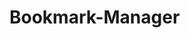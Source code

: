 # Bookmark-Manager
<!-- as a person, I want to see a list of bookmarks and they can be shown   -->

<!-- 
￼
1.Connect to psql
2.Create the database using the psql command CREATE DATABASE bookmark_manager;
3.Connect to the database using the pqsl command \c bookmark_manager;
4.Run the query we have saved in the file 01_create_bookmarks_table.sql -->
